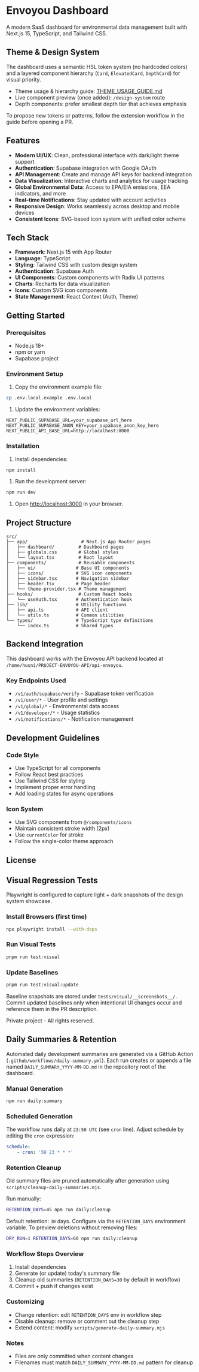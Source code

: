 # Envoyou Dashboard

A modern SaaS dashboard for environmental data management built with Next.js 15, TypeScript, and Tailwind CSS.

## Theme & Design System

The dashboard uses a semantic HSL token system (no hardcoded colors) and a layered component hierarchy (`Card`, `ElevatedCard`, `DepthCard`) for visual priority.

- Theme usage & hierarchy guide: [THEME_USAGE_GUIDE.md](./THEME_USAGE_GUIDE.md)
- Live component preview (once added): `/design-system` route
- Depth components: prefer smallest depth tier that achieves emphasis

To propose new tokens or patterns, follow the extension workflow in the guide before opening a PR.

## Features

- **Modern UI/UX**: Clean, professional interface with dark/light theme support
- **Authentication**: Supabase integration with Google OAuth
- **API Management**: Create and manage API keys for backend integration
- **Data Visualization**: Interactive charts and analytics for usage tracking
- **Global Environmental Data**: Access to EPA/EIA emissions, EEA indicators, and more
- **Real-time Notifications**: Stay updated with account activities
- **Responsive Design**: Works seamlessly across desktop and mobile devices
- **Consistent Icons**: SVG-based icon system with unified color scheme

## Tech Stack

- **Framework**: Next.js 15 with App Router
- **Language**: TypeScript
- **Styling**: Tailwind CSS with custom design system
- **Authentication**: Supabase Auth
- **UI Components**: Custom components with Radix UI patterns
- **Charts**: Recharts for data visualization
- **Icons**: Custom SVG icon components
- **State Management**: React Context (Auth, Theme)

## Getting Started

### Prerequisites

- Node.js 18+
- npm or yarn
- Supabase project

### Environment Setup

1. Copy the environment example file:

```bash
cp .env.local.example .env.local
```

1. Update the environment variables:

```env
NEXT_PUBLIC_SUPABASE_URL=your_supabase_url_here
NEXT_PUBLIC_SUPABASE_ANON_KEY=your_supabase_anon_key_here
NEXT_PUBLIC_API_BASE_URL=http://localhost:8000
```

### Installation

1. Install dependencies:

```bash
npm install
```

1. Run the development server:

```bash
npm run dev
```

1. Open [http://localhost:3000](http://localhost:3000) in your browser.

## Project Structure

```text
src/
├── app/                    # Next.js App Router pages
│   ├── dashboard/         # Dashboard pages
│   ├── globals.css        # Global styles
│   └── layout.tsx         # Root layout
├── components/            # Reusable components
│   ├── ui/               # Base UI components
│   ├── icons/            # SVG icon components
│   ├── sidebar.tsx       # Navigation sidebar
│   ├── header.tsx        # Page header
│   └── theme-provider.tsx # Theme management
├── hooks/                 # Custom React hooks
│   └── useAuth.tsx       # Authentication hook
├── lib/                  # Utility functions
│   ├── api.ts            # API client
│   └── utils.ts          # Common utilities
└── types/                # TypeScript type definitions
    └── index.ts          # Shared types
```

## Backend Integration

This dashboard works with the Envoyou API backend located at `/home/husni/PROJECT-ENVOYOU-API/api-envoyou`.

### Key Endpoints Used

- `/v1/auth/supabase/verify` - Supabase token verification
- `/v1/user/*` - User profile and settings
- `/v1/global/*` - Environmental data access
- `/v1/developer/*` - Usage statistics
- `/v1/notifications/*` - Notification management

## Development Guidelines

### Code Style

- Use TypeScript for all components
- Follow React best practices
- Use Tailwind CSS for styling
- Implement proper error handling
- Add loading states for async operations

### Icon System

- Use SVG components from `@/components/icons`
- Maintain consistent stroke width (2px)
- Use `currentColor` for stroke
- Follow the single-color theme approach

## License

## Visual Regression Tests

Playwright is configured to capture light + dark snapshots of the design system showcase.

### Install Browsers (first time)
```bash
npx playwright install --with-deps
```

### Run Visual Tests
```bash
pnpm run test:visual
```

### Update Baselines
```bash
pnpm run test:visual:update
```

Baseline snapshots are stored under `tests/visual/__screenshots__/`. Commit updated baselines only when intentional UI changes occur and reference them in the PR description.

Private project - All rights reserved.

## Daily Summaries & Retention

Automated daily development summaries are generated via a GitHub Action (`.github/workflows/daily-summary.yml`). Each run creates or appends a file named `DAILY_SUMMARY_YYYY-MM-DD.md` in the repository root of the dashboard.

### Manual Generation

```bash
npm run daily:summary
```

### Scheduled Generation

The workflow runs daily at `23:50 UTC` (see `cron` line). Adjust schedule by editing the `cron` expression:

```yaml
schedule:
    - cron: '50 23 * * *'
```

### Retention Cleanup

Old summary files are pruned automatically after generation using `scripts/cleanup-daily-summaries.mjs`.

Run manually:

```bash
RETENTION_DAYS=45 npm run daily:cleanup
```

Default retention: `30` days. Configure via the `RETENTION_DAYS` environment variable. To preview deletions without removing files:

```bash
DRY_RUN=1 RETENTION_DAYS=60 npm run daily:cleanup
```

### Workflow Steps Overview

1. Install dependencies
1. Generate (or update) today's summary file
1. Cleanup old summaries (`RETENTION_DAYS=30` by default in workflow)
1. Commit + push if changes exist

### Customizing

- Change retention: edit `RETENTION_DAYS` env in workflow step
- Disable cleanup: remove or comment out the cleanup step
- Extend content: modify `scripts/generate-daily-summary.mjs`

### Notes

- Files are only committed when content changes
- Filenames must match `DAILY_SUMMARY_YYYY-MM-DD.md` pattern for cleanup


